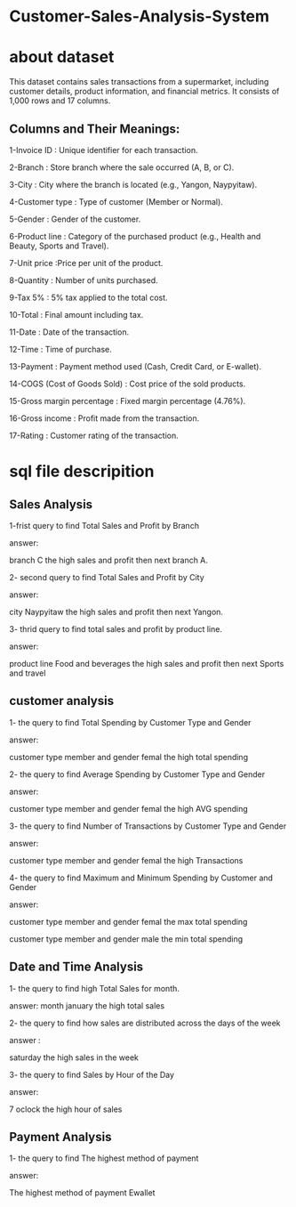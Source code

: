 # Customer-Sales-Analysis-System
# about dataset 
This dataset contains sales transactions from a supermarket, including customer details, product information, and financial metrics. It consists of 1,000 rows and 17 columns.
## Columns and Their Meanings:
1-Invoice ID : Unique identifier for each transaction.

2-Branch : Store branch where the sale occurred (A, B, or C).

3-City : City where the branch is located (e.g., Yangon, Naypyitaw).

4-Customer type : Type of customer (Member or Normal).

5-Gender : Gender of the customer.

6-Product line : Category of the purchased product (e.g., Health and Beauty, Sports and Travel).

7-Unit price :Price per unit of the product.

8-Quantity : Number of units purchased.

9-Tax 5% : 5% tax applied to the total cost.

10-Total : Final amount including tax.

11-Date : Date of the transaction.

12-Time : Time of purchase.

13-Payment : Payment method used (Cash, Credit Card, or E-wallet).

14-COGS (Cost of Goods Sold) : Cost price of the sold products.

15-Gross margin percentage : Fixed margin percentage (4.76%).

16-Gross income : Profit made from the transaction.

17-Rating : Customer rating of the transaction.

# sql file  descripition 

## Sales Analysis

1-frist query to find  Total Sales and Profit by Branch 

answer:

branch C the high sales and profit then next branch A.

2- second query to find Total Sales and Profit by City

answer:

 city Naypyitaw the high sales and profit then next Yangon.

3-  thrid query to find total sales and profit by product line.

answer:

product line Food and beverages the high sales and profit then next Sports and travel   

 ## customer analysis 

 1- the query to find Total Spending by Customer Type and Gender

 answer:

 customer type member and gender femal the high total spending 
 
 2- the query to find Average Spending by Customer Type and Gender
 
 answer:

 customer type member and gender femal the high AVG spending 
 
 3- the query to find Number of Transactions by Customer Type and Gender

  answer:

 customer type member and gender femal the high Transactions

 4- the query to find Maximum and Minimum Spending by Customer and Gender

 answer:
 
 customer type member and gender femal the max total spending 

 customer type member and gender male the min total spending 

 ##  Date and Time Analysis

 1- the query to find high Total Sales for month.

 answer: 
 month january the high total sales 

2- the query to find how sales are distributed across the days of the week

answer :

saturday the high sales in the week 

3- the query to find Sales by Hour of the Day

 answer:

 7 oclock the high hour of sales

## Payment Analysis 

1- the query to find The highest method of payment

answer:

The highest method of payment Ewallet




 

 
  

   







